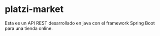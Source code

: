 # platzi-market
Esta es un API REST desarrollado en java con el framework Spring Boot para una tienda online.

